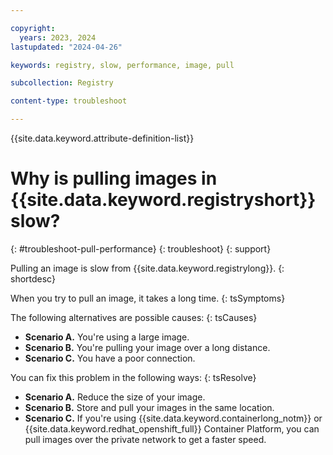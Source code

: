 ```yaml
---

copyright:
  years: 2023, 2024
lastupdated: "2024-04-26"

keywords: registry, slow, performance, image, pull

subcollection: Registry

content-type: troubleshoot

---
```


{{site.data.keyword.attribute-definition-list}}

# Why is pulling images in {{site.data.keyword.registryshort}} slow?
{: #troubleshoot-pull-performance}
{: troubleshoot}
{: support}

Pulling an image is slow from {{site.data.keyword.registrylong}}.
{: shortdesc}

When you try to pull an image, it takes a long time.
{: tsSymptoms}

The following alternatives are possible causes:
{: tsCauses}

- **Scenario A.** You're using a large image.
- **Scenario B.** You're pulling your image over a long distance.
- **Scenario C.** You have a poor connection.

You can fix this problem in the following ways:
{: tsResolve}

- **Scenario A.** Reduce the size of your image.
- **Scenario B.** Store and pull your images in the same location.
- **Scenario C.** If you're using {{site.data.keyword.containerlong_notm}} or {{site.data.keyword.redhat_openshift_full}} Container Platform, you can pull images over the private network to get a faster speed.
